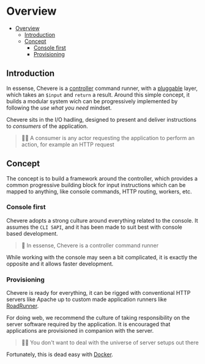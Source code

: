 # Overview
- [Overview](#overview)
  - [Introduction](#introduction)
  - [Concept](#concept)
    - [Console first](#console-first)
    - [Provisioning](#provisioning)
## Introduction

In essense, Chevere is a [controller](./../components/controllers.md) command runner, with a [pluggable](../components/plugin.md) layer, which takes an `$input` and `return` a result. Around this simple concept, it builds a modular system wich can be progressively implemented by following the *use what you need* mindset.

Chevere sits in the I/O hadling, designed to present and deliver instructions to *consumers* of the application.

> 🧔🏾 A consumer is any actor requesting the application to perform an action, for example an HTTP request

## Concept

The concept is to build a framework around the controller, which provides a common progressive building block for input instructions which can be mapped to anything, like console commands, HTTP routing, workers, etc.

### Console first

Chevere adopts a strong culture around everything related to the console. It assumes the `CLI SAPI`, and it has been made to suit best with console based development.

> 🤔 In essense, Chevere is a controller command runner

While working with the console may seen a bit complicated, it is exactly the opposite and it allows faster development.

### Provisioning

Chevere is ready for everything, it can be rigged with conventional HTTP servers like Apache up to custom made application runners like [RoadRunner](https://roadrunner.dev/).

For doing web, we recommend the culture of taking responsibility on the server software required by the application. It is encouraged that applications are provisioned in companion with the server.

> 👴🏾 You don't want to deal with the universe of server setups out there

Fortunately, this is dead easy with [Docker](https://www.docker.com/).